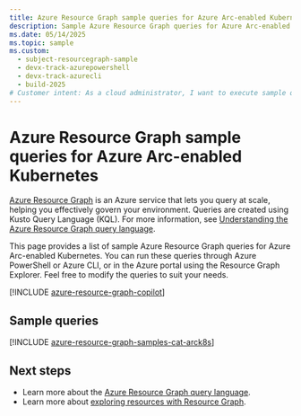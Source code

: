 ```yaml
---
title: Azure Resource Graph sample queries for Azure Arc-enabled Kubernetes
description: Sample Azure Resource Graph queries for Azure Arc-enabled Kubernetes showing use of resource types and tables to access Azure Arc-enabled Kubernetes related resources and properties.
ms.date: 05/14/2025
ms.topic: sample
ms.custom:
  - subject-resourcegraph-sample
  - devx-track-azurepowershell
  - devx-track-azurecli
  - build-2025
# Customer intent: As a cloud administrator, I want to execute sample queries for Azure Arc-enabled Kubernetes using Resource Graph, so that I can effectively govern and manage my Kubernetes resources at scale.
---
```


# Azure Resource Graph sample queries for Azure Arc-enabled Kubernetes

[Azure Resource Graph](/azure/governance/resource-graph/overview) is an Azure service that lets you query at scale, helping you effectively govern your environment. Queries are created using Kusto Query Language (KQL). For more information, see [Understanding the Azure Resource Graph query language](/azure/governance/resource-graph/concepts/query-language).

This page provides a list of sample Azure Resource Graph queries for Azure Arc-enabled Kubernetes. You can run these queries through Azure PowerShell or Azure CLI, or in the Azure portal using the Resource Graph Explorer. Feel free to modify the queries to suit your needs.

[!INCLUDE [azure-resource-graph-copilot](~/reusable-content/ce-skilling/azure/includes/azure-resource-graph-copilot.md)]

## Sample queries

[!INCLUDE [azure-resource-graph-samples-cat-arck8s](../includes/azure-arc-enabled-kubernetes.md)]

## Next steps

- Learn more about the [Azure Resource Graph query language](/azure/governance/resource-graph/concepts/query-language).
- Learn more about [exploring resources with Resource Graph](/azure/governance/resource-graph/concepts/explore-resources).
